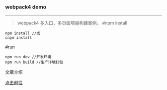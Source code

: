 ### webpack4 demo
------
>webpack4 多入口，多页面项目构建案例。
#npm install
```
npm install //或
cnpm install
```
#run
```
npm run dev //开发环境
npm run build //生产环境打包
```
文章介绍

[点击前往](https://zhuanlan.zhihu.com/p/37182082)